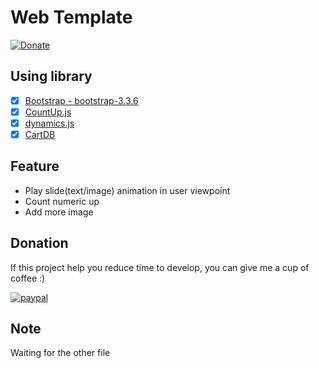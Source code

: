 # Web Template
[![Donate](https://img.shields.io/badge/Donate-PayPal-green.svg)](https://www.paypal.com/cgi-bin/webscr?cmd=_s-xclick&hosted_button_id=A8YE92K9QM7NA)

## Using library
- [x] [Bootstrap - bootstrap-3.3.6](http://getbootstrap.com/getting-started/)
- [x] [CountUp.js](https://inorganik.github.io/countUp.js/)
- [x] [dynamics.js](http://dynamicsjs.com/)
- [x] [CartDB](http://docs.cartodb.com/cartodb-platform/cartodb-js/getting-started/)

## Feature

- Play slide(text/image) animation in user viewpoint
- Count numeric up
- Add more image 

## Donation
If this project help you reduce time to develop, you can give me a cup of coffee :) 

[![paypal](https://www.paypalobjects.com/en_US/i/btn/btn_donateCC_LG.gif)](https://www.paypal.com/cgi-bin/webscr?cmd=_s-xclick&hosted_button_id=A8YE92K9QM7NA)

## Note

Waiting for the other file
